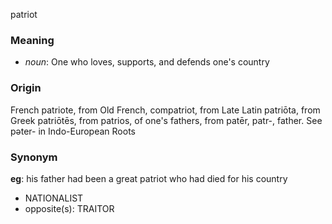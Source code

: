 patriot
### Meaning
+ _noun_: One who loves, supports, and defends one's country

### Origin

French patriote, from Old French, compatriot, from Late Latin patriōta, from Greek patriōtēs, from patrios, of one's fathers, from patēr, patr-, father. See pəter- in Indo-European Roots

### Synonym

__eg__: his father had been a great patriot who had died for his country

+ NATIONALIST
+ opposite(s): TRAITOR


